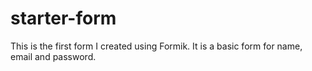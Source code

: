 # starter-form

This is the first form I created using Formik.  It is a basic form for name, email and password.
